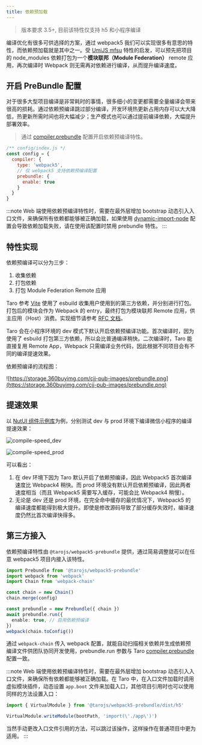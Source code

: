 ```yaml
---
title: 依赖预加载
---
```


> 版本要求 3.5+, 目前该特性仅支持 h5 和小程序编译

编译优化有很多可供选择的方案，通过 webpack5 我们可以实现很多有意思的特性，而依赖预加载就是其中之一。受 [UmiJS mfsu](https://umijs.org/zh-CN/docs/mfsu) 特性的启发，可以预先把项目的 node_modules 依赖打包为一个**模块联邦（Module Federation）** remote 应用，再次编译时 Webpack 则无需再对依赖进行编译，从而提升编译速度。

## 开启 PreBundle 配置

对于很多大型项目编译是非常耗时的事情，很多细小的变更都需要全量编译会带来很高的损耗。通过依赖预编译跳过部分编译，开发环境热更新占用内存可以大大降低，热更新所需时间也将大幅减少；生产模式也可以通过提前编译依赖，大幅提升部署效率。

> 通过 [compiler.prebundle](/docs/next/config-detail#compilerprebundle) 配置开启依赖预编译特性。

```jsx
/** config/index.js */
const config = {
  compiler: {
    type: 'webpack5',
    // 仅 webpack5 支持依赖预编译配置
    prebundle: {
      enable: true
    }
  }
}
```

:::note
Web 端使用依赖预编译特性时，需要在最外层增加 bootstrap 动态引入入口文件，来确保所有依赖都能够被正确加载，如果使用 [dynamic-import-node](/docs/babel-config/#dynamic-import-node) 配置会导致依赖加载失败，请在使用该配置时禁用 prebundle 特性。
:::

## 特性实现

依赖预编译可以分为三步：

1. 收集依赖
2. 打包依赖
3. 打包 Module Federation Remote 应用

Taro 参考 [Vite](https://cn.vitejs.dev/) 使用了 esbuild 收集用户使用到的第三方依赖，并分别进行打包。打包后的模块会作为 Webpack 的 entry，最终打包为模块联邦 Remote 应用，供主应用（Host）消费。实现细节请参考 [RFC 文档](https://github.com/NervJS/taro/discussions/11533)。

Taro 会在小程序环境的 dev 模式下默认开启依赖预编译功能。首次编译时，因为使用了 esbuild 打包第三方依赖，所以会比普通编译稍快。二次编译时，Taro 能直接复用 Remote App，Webpack 只需编译业务代码，因此根据不同项目会有不同的编译提速效果。

依赖预编译的流程图：

![https://storage.360buyimg.com/cjj-pub-images/prebundle.png](https://storage.360buyimg.com/cjj-pub-images/prebundle.png)

## 提速效果

以 [NutUI 组件示例库](https://github.com/jdf2e/nutui/tree/next/src/sites/mobile-taro/vue)为例，分别测试 dev 与 prod 环境下编译微信小程序的编译提速效果：

![compile-speed_dev](https://storage.jd.com/cjj-pub-images/compile-speed_dev.png)

![compile-speed_prod](https://storage.jd.com/cjj-pub-images/compile-speed_prod.png)

可以看出：

1. 在 dev 环境下因为 Taro 默认开启了依赖预编译，因此 Webpack5 首次编译速度比 Webpack4 稍快。而 prod 环境没有默认开启依赖预编译，因此两者速度相当（而且 Webpack5 需要写入缓存，可能会比 Webpack4 稍慢）。
2. 无论是 dev 还是 prod 环境，在完全命中缓存的最优情况下，Webpack5 的编译速度都能得到极大提升。即使是修改源码导致了部分缓存失效时，编译速度仍然比首次编译快得多。

## 第三方接入

依赖预编译特性由 `@tarojs/webpack5-prebundle` 提供，通过简易调整就可以在任意 webpack5 项目内接入该特性。

```ts
import Prebundle from '@tarojs/webpack5-prebundle'
import webpack from 'webpack'
import Chain from 'webpack-chain'

const chain = new Chain()
chain.merge(config)

const prebundle = new Prebundle({ chain })
await prebundle.run({
  enable: true, // 启用依赖预编译
})
webpack(chain.toConfig())
```

通过 `webpack-chain` 传入 webpack 配置，就能自动扫描相关依赖并生成依赖预编译文件供团队协同开发使用，prebundle.run 参数与 Taro [compiler.prebundle](/docs/next/config-detail#compilerprebundle) 配置一致。

:::note
Web 端使用依赖预编译特性时，需要在最外层增加 bootstrap 动态引入入口文件，来确保所有依赖都能够被正确加载。在 Taro 中，在入口文件加载时调用虚拟模块插件，动态设置 `app.boot` 文件来加载入口，其他项目引用时也可以使用同样的方法设置入口：

```ts
import { VirtualModule } from '@tarojs/webpack5-prebundle/dist/h5'

VirtualModule.writeModule(bootPath, 'import(\'./app\')')
```

当然手动更改入口文件引用的方法，可以跳过该操作，这样操作在普通项目中更为适用。
:::
